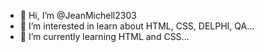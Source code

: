 - 👋 Hi, I’m @JeanMichell2303
- 👀 I’m interested in learn about HTML, CSS, DELPHI, QA...
- 🌱 I’m currently learning HTML and CSS...

<!---
JeanMichell2303/JeanMichell2303 is a ✨ special ✨ repository because its `README.md` (this file) appears on your GitHub profile.
You can click the Preview link to take a look at your changes.
--->
